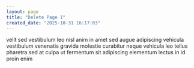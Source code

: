 ```yaml
---
layout: page
title: "Delete Page 1"
created_date: "2025-10-31 16:17:03"
---
```


velit sed vestibulum leo nisl anim in amet sed augue adipiscing vehicula vestibulum venenatis gravida molestie curabitur neque vehicula leo tellus pharetra sed at culpa ut fermentum sit adipiscing elementum lectus in id proin enim 
